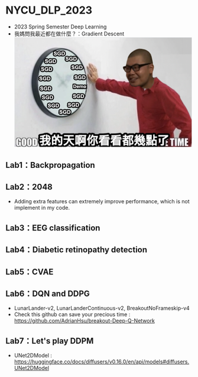 # NYCU_DLP_2023
* 2023 Spring Semester Deep Learning
* 我媽問我最近都在做什麼？：Gradient Descent
![image](https://github.com/romanycc/NYCU_DLP_2023/blob/main/img.png)
## Lab1：Backpropagation
## Lab2：2048
* Adding extra features can extremely improve performance, which is not implement in my code.
## Lab3：EEG classification
## Lab4：Diabetic retinopathy detection
## Lab5：CVAE
## Lab6：DQN and DDPG
* LunarLander-v2, LunarLanderContinuous-v2, BreakoutNoFrameskip-v4
* Check this github can save your precious time : https://github.com/AdrianHsu/breakout-Deep-Q-Network
## Lab7：Let's play DDPM
* UNet2DModel : https://huggingface.co/docs/diffusers/v0.16.0/en/api/models#diffusers.UNet2DModel
